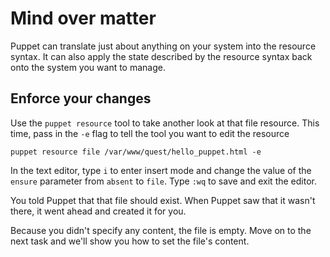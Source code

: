 # Mind over matter

Puppet can translate just about anything on your system into the resource
syntax. It can also apply the state described by the resource syntax back
onto the system you want to manage.

## Enforce your changes

Use the `puppet resource` tool to take another look at that file resource. This
time, pass in the `-e` flag to tell the tool you want to edit the resource

    puppet resource file /var/www/quest/hello_puppet.html -e

In the text editor, type `i` to enter insert mode and change the value of the
`ensure` parameter from `absent` to `file`. Type `:wq` to save and exit the
editor.

You told Puppet that that file should exist. When Puppet saw that it wasn't
there, it went ahead and created it for you.

Because you didn't specify any content, the file is empty. Move on to the next
task and we'll show you how to set the file's content.
